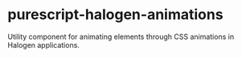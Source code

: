 # purescript-halogen-animations
Utility component for animating elements through CSS animations in Halogen applications.
